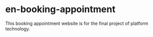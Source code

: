 # en-booking-appointment
This booking appointment website is for the final project of platform technology.
